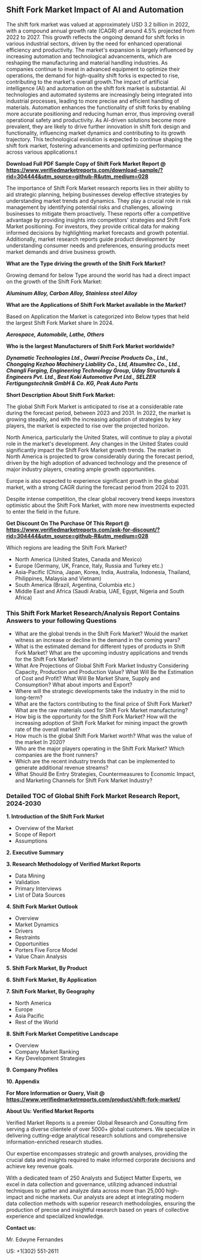 <h2>Shift Fork Market Impact of AI and Automation</h2>The shift fork market was valued at approximately USD 3.2 billion in 2022, with a compound annual growth rate (CAGR) of around 4.5% projected from 2022 to 2027. This growth reflects the ongoing demand for shift forks in various industrial sectors, driven by the need for enhanced operational efficiency and productivity. The market's expansion is largely influenced by increasing automation and technological advancements, which are reshaping the manufacturing and material handling industries. As companies continue to invest in advanced equipment to optimize their operations, the demand for high-quality shift forks is expected to rise, contributing to the market's overall growth.The impact of artificial intelligence (AI) and automation on the shift fork market is substantial. AI technologies and automated systems are increasingly being integrated into industrial processes, leading to more precise and efficient handling of materials. Automation enhances the functionality of shift forks by enabling more accurate positioning and reducing human error, thus improving overall operational safety and productivity. As AI-driven solutions become more prevalent, they are likely to drive further innovation in shift fork design and functionality, influencing market dynamics and contributing to its growth trajectory. This technological evolution is expected to continue shaping the shift fork market, fostering advancements and optimizing performance across various applications.t</p><p id="" class=""><strong>Download Full PDF Sample Copy of Shift Fork Market Report @ <a href="https://www.verifiedmarketreports.com/download-sample/?rid=304444&utm_source=github-R&utm_medium=028" target="_blank">https://www.verifiedmarketreports.com/download-sample/?rid=304444&utm_source=github-R&utm_medium=028</a></strong></p><p>The importance of&nbsp;Shift Fork Market research reports lies in their ability to aid strategic planning, helping businesses develop effective strategies by understanding market trends and dynamics. They play a crucial role in risk management by identifying potential risks and challenges, allowing businesses to mitigate them proactively. These reports offer a competitive advantage by providing insights into competitors' strategies and Shift Fork Market positioning. For investors, they provide critical data for making informed decisions by highlighting market forecasts and growth potential. Additionally, market research reports guide product development by understanding consumer needs and preferences, ensuring products meet market demands and drive business growth.</p><p><strong>What are the&nbsp;Type driving the growth of the Shift Fork Market?</strong></p><p id="" class="">Growing demand for below Type around the world has had a direct impact on the growth of the Shift Fork Market:</p><em><strong>Aluminum Alloy, Carbon Alloy, Stainless steel Alloy</strong></em></p><strong>What are the&nbsp;Applications&nbsp;of Shift Fork Market available in the Market?</strong></p><p id="" class="">Based on Application the Market is categorized into Below types that held the largest Shift Fork Market share In 2024.</p><em><strong>Aerospace, Automobile, Lathe, Others</strong></em></p><strong>Who is the largest Manufacturers of Shift Fork Market worldwide?</strong></p><p><em><strong>Dynamatic Technologies Ltd., Owari Precise Products Co., Ltd., Chongqing Kezhao Machinery Liability Co., Ltd, Atsumitec Co., Ltd., Changli Forging, Engineering Technology Group, Uday Structurals & Engineers Pvt. Ltd., Best Koki Automotive Pvt Ltd., SELZER Fertigungstechnik GmbH & Co. KG, Peak Auto Parts</strong></em></p><p id="" class=""><strong>Short Description About Shift Fork Market:</strong></p><p>The global Shift Fork Market is anticipated to rise at a considerable rate during the forecast period, between 2023 and 2031. In 2022, the market is growing steadily, and with the increasing adoption of strategies by key players, the market is expected to rise over the projected horizon.</p><p>North America, particularly the United States, will continue to play a pivotal role in the market's development. Any changes in the United States could significantly impact the Shift Fork Market growth trends. The market in North America is projected to grow considerably during the forecast period, driven by the high adoption of advanced technology and the presence of major industry players, creating ample growth opportunities.</p><p>Europe is also expected to experience significant growth in the global market, with a strong CAGR during the forecast period from 2024 to 2031.</p><p>Despite intense competition, the clear global recovery trend keeps investors optimistic about the Shift Fork Market, with more new investments expected to enter the field in the future.</p><p id="" class=""><strong>Get Discount On The Purchase Of This Report @ <a href="https://www.verifiedmarketreports.com/ask-for-discount/?rid=304444&utm_source=github-R&utm_medium=028" target="_blank">https://www.verifiedmarketreports.com/ask-for-discount/?rid=304444&utm_source=github-R&utm_medium=028</a></strong></p>Which regions are leading the Shift Fork Market?</p><ul><li>North America (United States, Canada and Mexico)</li><li>Europe (Germany, UK, France, Italy, Russia and Turkey etc.)</li><li>Asia-Pacific (China, Japan, Korea, India, Australia, Indonesia, Thailand, Philippines, Malaysia and Vietnam)</li><li>South America (Brazil, Argentina, Columbia etc.)</li><li>Middle East and Africa (Saudi Arabia, UAE, Egypt, Nigeria and South Africa)</li></ul><h3 id="" class="">This Shift Fork Market Research/Analysis Report Contains Answers to your following Questions</h3><ul><li>What are the global trends in the Shift Fork Market? Would the market witness an increase or decline in the demand in the coming years?</li><li>What is the estimated demand for different types of products in Shift Fork Market? What are the upcoming industry applications and trends for the Shift Fork Market?</li><li>What Are Projections of Global Shift Fork Market Industry Considering Capacity, Production and Production Value? What Will Be the Estimation of Cost and Profit? What Will Be Market Share, Supply and Consumption? What about imports and Export?</li><li>Where will the strategic developments take the industry in the mid to long-term?</li><li>What are the factors contributing to the final price of Shift Fork Market? What are the raw materials used for Shift Fork Market manufacturing?</li><li>How big is the opportunity for the Shift Fork Market? How will the increasing adoption of Shift Fork Market for mining impact the growth rate of the overall market?</li><li>How much is the global Shift Fork Market worth? What was the value of the market In 2020?</li><li>Who are the major players operating in the Shift Fork Market? Which companies are the front runners?</li><li>Which are the recent industry trends that can be implemented to generate additional revenue streams?</li><li>What Should Be Entry Strategies, Countermeasures to Economic Impact, and Marketing Channels for Shift Fork Market Industry?</li></ul><h3 id="" class="">Detailed TOC of Global Shift Fork Market Research Report, 2024-2030</h3><p id="" class=""><strong>1. Introduction of the Shift Fork Market</strong></p><ul><li>Overview of the Market</li><li>Scope of Report</li><li>Assumptions</li></ul><p id="" class=""><strong>2. Executive Summary</strong></p><p id="" class=""><strong>3. Research Methodology of Verified Market Reports</strong></p><ul><li>Data Mining</li><li>Validation</li><li>Primary Interviews</li><li>List of Data Sources</li></ul><p id="" class=""><strong>4. Shift Fork Market Outlook</strong></p><ul><li>Overview</li><li>Market Dynamics</li><li>Drivers</li><li>Restraints</li><li>Opportunities</li><li>Porters Five Force Model</li><li>Value Chain Analysis</li></ul><p id="" class=""><strong>5. Shift Fork Market, By Product</strong></p><p id="" class=""><strong>6. Shift Fork Market, By Application</strong></p><p id="" class=""><strong>7. Shift Fork Market, By Geography</strong></p><ul><li>North America</li><li>Europe</li><li>Asia Pacific</li><li>Rest of the World</li></ul><p id="" class=""><strong>8. Shift Fork Market Competitive Landscape</strong></p><ul><li>Overview</li><li>Company Market Ranking</li><li>Key Development Strategies</li></ul><p id="" class=""><strong>9. Company Profiles</strong></p><p id="" class=""><strong>10. Appendix</strong></p><p id="" class=""><strong>For More Information or Query, Visit @ <a href="https://www.verifiedmarketreports.com/product/shift-fork-market/" target="_blank">https://www.verifiedmarketreports.com/product/shift-fork-market/</a></strong></p><p id="" class=""><strong>About Us: Verified Market Reports</strong></p><p id="" class="">Verified Market Reports is a premier Global Research and Consulting firm serving a diverse clientele of over 5000+ global customers. We specialize in delivering cutting-edge analytical research solutions and comprehensive information-enriched research studies.</p><p id="" class="">Our expertise encompasses strategic and growth analyses, providing the crucial data and insights required to make informed corporate decisions and achieve key revenue goals.</p><p id="" class="">With a dedicated team of 250 Analysts and Subject Matter Experts, we excel in data collection and governance, utilizing advanced industrial techniques to gather and analyze data across more than 25,000 high-impact and niche markets. Our analysts are adept at integrating modern data collection methods with superior research methodologies, ensuring the production of precise and insightful research based on years of collective experience and specialized knowledge.</p><p id="" class=""><strong>Contact us:</strong></p><p id="" class="">Mr. Edwyne Fernandes</p><p id="" class="">US: +1(302) 551-2611</p>